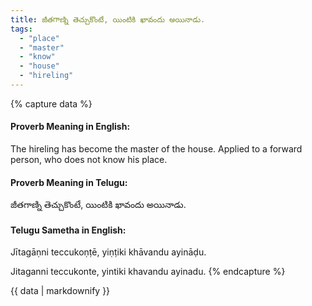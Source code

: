 ```yaml
---
title: జీతగాణ్ని తెచ్చుకొంటే, యింటికి ఖావందు అయినాడు.
tags:
  - "place"
  - "master"
  - "know"
  - "house"
  - "hireling"
---
```


{% capture data %}
#### Proverb Meaning in English:
The hireling has become the master of the house.
Applied to a forward person, who does not know his place.

#### Proverb Meaning in Telugu:
జీతగాణ్ని తెచ్చుకొంటే, యింటికి ఖావందు అయినాడు.

#### Telugu Sametha in English:
Jītagāṇni teccukoṇṭē, yiṇṭiki khāvandu ayināḍu.

Jitaganni teccukonte, yintiki khavandu ayinadu.
{% endcapture %}

{{ data | markdownify }}

